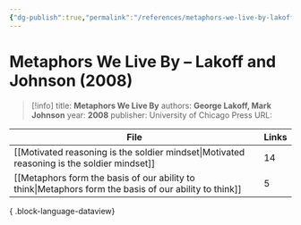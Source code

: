 ```yaml
---
{"dg-publish":true,"permalink":"/references/metaphors-we-live-by-lakoff-and-johnson-2008/"}
---
```



# Metaphors We Live By –  Lakoff and Johnson (2008)

> [!info]
> title: **Metaphors We Live By**
> authors: **George Lakoff, Mark Johnson**
> year: **2008**
> publisher: University of Chicago Press
> URL: 



| File                                                                                                      | Links |
| --------------------------------------------------------------------------------------------------------- | ----- |
| [[Motivated reasoning is the soldier mindset\|Motivated reasoning is the soldier mindset]]             | 14    |
| [[Metaphors form the basis of our ability to think\|Metaphors form the basis of our ability to think]] | 5     |

{ .block-language-dataview}
